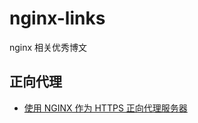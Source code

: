 # nginx-links

nginx 相关优秀博文

## 正向代理

- [使用 NGINX 作为 HTTPS 正向代理服务器](https://www.infoq.cn/article/TaUjWGLN6D_6Qls6yj6S)
